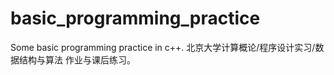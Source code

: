 # basic_programming_practice
Some basic programming practice in c++.
北京大学计算概论/程序设计实习/数据结构与算法 作业与课后练习。
